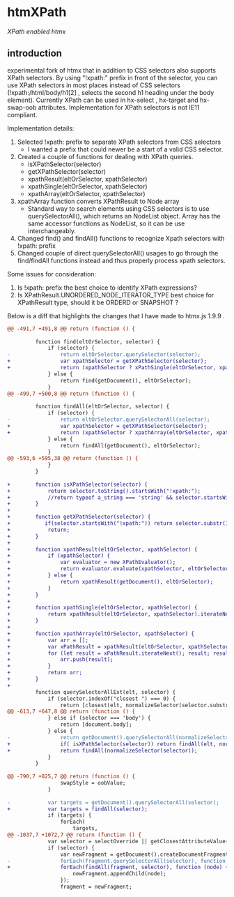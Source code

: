 # htmXPath

*XPath enabled htmx*

## introduction

experimental fork of htmx that in addition to CSS selectors also supports XPath selectors. By using "!xpath:" prefix in
front of the selector, you can use XPath selectors in most places instead of CSS selectors (!xpath:/html/body/h1[2] , selects the
second h1 heading under the body element). Currently XPath can be used in hx-select , hx-target and hx-swap-oob attributes.
Implementation for XPath selectors is not IE11 compliant.

Implementation details:

1. Selected !xpath: prefix to separate XPath selectors from CSS selectors
    - I wanted a prefix that could newer be a start of a valid CSS selector. 
3. Created a couple of functions for dealing with XPath queries.
    - isXPathSelector(selector)
    - getXPathSelector(selector)
    - xpathResult(eltOrSelector, xpathSelector)
    - xpathSingle(eltOrSelector, xpathSelector)
    - xpathArray(eltOrSelector, xpathSelector)
5.  xpathArray function converts XPathResult to Node array
    - Standard way to search elements using CSS selectors is to use querySelectorAll(), which returns an NodeList object. Array has the same accessor functions as NodeList, so it can be use interchangeably. 
6. Changed find() and findAll() functions to recognize Xpath selectors with !xpath: prefix
7. Changed couple of direct querySelectorAll() usages to go through the find/findAll functions instead and thus properly process xpath selectors.

Some issues for consideration:
1. Is !xpath: prefix the best choice to identify XPath expressions?
2. Is XPathResult.UNORDERED_NODE_ITERATOR_TYPE best choice for XPathResult type, should it be ORDERD or SNAPSHOT ?

Below is a diff that highlights the changes that I have made to htmx.js 1.9.9 .
```patch
@@ -491,7 +491,8 @@ return (function () {
 
         function find(eltOrSelector, selector) {
             if (selector) {
-                return eltOrSelector.querySelector(selector);
+                var xpathSelector = getXPathSelector(selector);
+                return (xpathSelector ? xPathSingle(eltOrSelector, xpathSelector) : eltOrSelector.querySelector(selector));
             } else {
                 return find(getDocument(), eltOrSelector);
             }
@@ -499,7 +500,8 @@ return (function () {
 
         function findAll(eltOrSelector, selector) {
             if (selector) {
-                return eltOrSelector.querySelectorAll(selector);
+                var xpathSelector = getXPathSelector(selector);
+                return (xpathSelector ? xpathArray(eltOrSelector, xpathSelector) : eltOrSelector.querySelectorAll(selector));
             } else {
                 return findAll(getDocument(), eltOrSelector);
             }
@@ -593,6 +595,38 @@ return (function () {
             }
         }
 
+        function isXPathSelector(selector) {
+            return selector.toString().startsWith("!xpath:");
+            //return typeof a_string === 'string' && selector.startsWith("!xpath:");
+        }
+
+        function getXPathSelector(selector) {
+			if(selector.startsWith("!xpath:")) return selector.substr(7);
+            return;
+        }
+
+        function xpathResult(eltOrSelector, xpathSelector) {
+            if (xpathSelector) {
+                var evaluator = new XPathEvaluator();
+                return evaluator.evaluate(xpathSelector, eltOrSelector, null,  XPathResult.UNORDERED_NODE_ITERATOR_TYPE, null);
+            } else {
+                return xpathResult(getDocument(), eltOrSelector);
+            }
+        }
+
+        function xpathSingle(eltOrSelector, xpathSelector) {
+            return xpathResult(eltOrSelector, xpathSelector).iterateNext();
+        }
+
+        function xpathArray(eltOrSelector, xpathSelector) {
+            var arr = [];
+            var xPathResult = xpathResult(eltOrSelector, xpathSelector);
+            for (let result = xPathResult.iterateNext(); result; result = xPathResult.iterateNext()) {
+                arr.push(result);
+            }
+            return arr;
+        }
+
         function querySelectorAllExt(elt, selector) {
             if (selector.indexOf("closest ") === 0) {
                 return [closest(elt, normalizeSelector(selector.substr(8)))];
@@ -613,7 +647,8 @@ return (function () {
             } else if (selector === 'body') {
                 return [document.body];
             } else {
-                return getDocument().querySelectorAll(normalizeSelector(selector));
+                if( isXPathSelector(selector)) return findAll(elt, normalizeSelector(selector));
+                return findAll(normalizeSelector(selector));
             }
         }
 
@@ -790,7 +825,7 @@ return (function () {
                 swapStyle = oobValue;
             }
 
-            var targets = getDocument().querySelectorAll(selector);
+            var targets = findAll(selector);
             if (targets) {
                 forEach(
                     targets,
@@ -1037,7 +1072,7 @@ return (function () {
             var selector = selectOverride || getClosestAttributeValue(elt, "hx-select");
             if (selector) {
                 var newFragment = getDocument().createDocumentFragment();
-                forEach(fragment.querySelectorAll(selector), function (node) {
+                forEach(findAll(fragment, selector), function (node) {
                     newFragment.appendChild(node);
                 });
                 fragment = newFragment;
```

